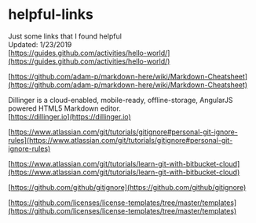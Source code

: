# helpful-links
Just some links that I found helpful   
Updated: 1/23/2019   
[https://guides.github.com/activities/hello-world/](https://guides.github.com/activities/hello-world/)  

[https://github.com/adam-p/markdown-here/wiki/Markdown-Cheatsheet](https://github.com/adam-p/markdown-here/wiki/Markdown-Cheatsheet)  

Dillinger is a cloud-enabled, mobile-ready, offline-storage, AngularJS powered HTML5 Markdown editor.   
[https://dillinger.io](https://dillinger.io)  

[https://www.atlassian.com/git/tutorials/gitignore#personal-git-ignore-rules](https://www.atlassian.com/git/tutorials/gitignore#personal-git-ignore-rules)  

[https://www.atlassian.com/git/tutorials/learn-git-with-bitbucket-cloud](https://www.atlassian.com/git/tutorials/learn-git-with-bitbucket-cloud)  

[https://github.com/github/gitignore](https://github.com/github/gitignore)   

[https://github.com/licenses/license-templates/tree/master/templates](https://github.com/licenses/license-templates/tree/master/templates)   
